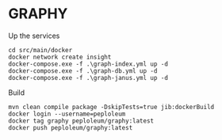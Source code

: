 # GRAPHY

Up the services

    cd src/main/docker
    docker network create insight
    docker-compose.exe -f .\graph-index.yml up -d
    docker-compose.exe -f .\graph-db.yml up -d
    docker-compose.exe -f .\graph-janus.yml up -d

Build

    mvn clean compile package -DskipTests=true jib:dockerBuild
    docker login --username=peploleum
    docker tag graphy peploleum/graphy:latest
    docker push peploleum/graphy:latest
